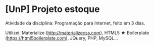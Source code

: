 # [UnP] Projeto estoque

Atividade da disciplina: Programação para Internet, feito em 3 dias.

Utilizei: Materialize (http://materializecss.com), HTML5 ★ Boilerplate (https://html5boilerplate.com), JQuery, PHP, MySQL...
